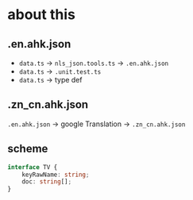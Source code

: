 # about this

## .en.ahk.json

- `data.ts` -> `nls_json.tools.ts` -> `.en.ahk.json`
- `data.ts` -> `.unit.test.ts`
- `data.ts` -> type def

## .zn_cn.ahk.json

`.en.ahk.json` -> google Translation -> `.zn_cn.ahk.json`

## scheme

```ts
interface TV {
    keyRawName: string;
    doc: string[];
}
```
